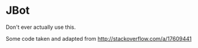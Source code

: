 # JBot
Don't ever actually use this.

Some code taken and adapted from http://stackoverflow.com/a/17609441
